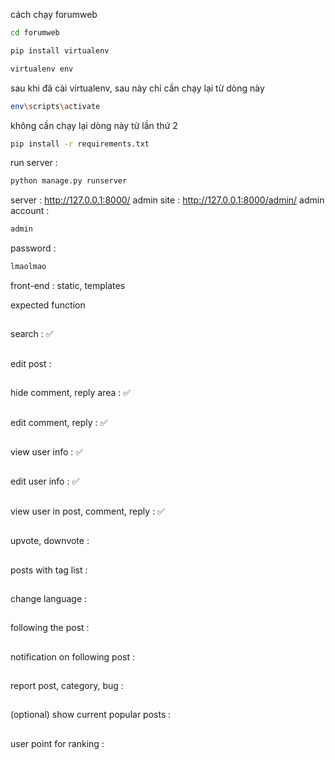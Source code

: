 cách chạy forumweb
```bash
cd forumweb
```

```bash
pip install virtualenv
```

```bash
virtualenv env
```

sau khi đã cài virtualenv, sau này chỉ cần chạy lại từ dòng này 

```bash
env\scripts\activate
```

không cần chạy lại dòng này từ lần thứ 2

```bash
pip install -r requirements.txt
```

run server : 
```bash
python manage.py runserver
```
server : http://127.0.0.1:8000/
admin site : http://127.0.0.1:8000/admin/ 
admin account : 
```bash
admin
```
password : 
```bash
lmaolmao
```
front-end : static, templates

expected function
##
search : ✅
##
edit post : 
##
hide comment, reply area : ✅
##
edit comment, reply : ✅
##
view user info : ✅
##
edit user info : ✅
##
view user in post, comment, reply : ✅
##
upvote, downvote :
##
posts with tag list :
##
change language :
##
following the post :
##
notification on following post :
##
report post, category, bug :
##
(optional) show current popular posts :
##
user point for ranking :
##

